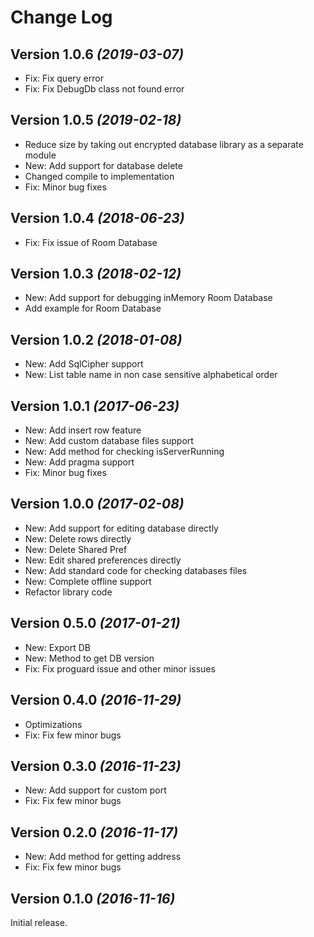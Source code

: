 Change Log
==========

Version 1.0.6 *(2019-03-07)*
----------------------------

* Fix: Fix query error
* Fix: Fix DebugDb class not found error


Version 1.0.5 *(2019-02-18)*
----------------------------

* Reduce size by taking out encrypted database library as a separate module
* New: Add support for database delete
* Changed compile to implementation
* Fix: Minor bug fixes


Version 1.0.4 *(2018-06-23)*
----------------------------

* Fix: Fix issue of Room Database


Version 1.0.3 *(2018-02-12)*
----------------------------

* New: Add support for debugging inMemory Room Database
* Add example for Room Database


Version 1.0.2 *(2018-01-08)*
----------------------------

* New: Add SqlCipher support
* New: List table name in non case sensitive alphabetical order


Version 1.0.1 *(2017-06-23)*
----------------------------

* New: Add insert row feature
* New: Add custom database files support
* New: Add method for checking isServerRunning
* New: Add pragma support
* Fix: Minor bug fixes


Version 1.0.0 *(2017-02-08)*
----------------------------

* New: Add support for editing database directly
* New: Delete rows directly
* New: Delete Shared Pref
* New: Edit shared preferences directly
* New: Add standard code for checking databases files
* New: Complete offline support
* Refactor library code


Version 0.5.0 *(2017-01-21)*
----------------------------

* New: Export DB
* New: Method to get DB version
* Fix: Fix proguard issue and other minor issues


Version 0.4.0 *(2016-11-29)*
----------------------------

* Optimizations
* Fix: Fix few minor bugs


Version 0.3.0 *(2016-11-23)*
----------------------------

* New: Add support for custom port
* Fix: Fix few minor bugs


Version 0.2.0 *(2016-11-17)*
----------------------------

* New: Add method for getting address
* Fix: Fix few minor bugs


Version 0.1.0 *(2016-11-16)*
----------------------------

Initial release.
